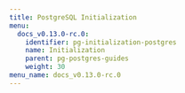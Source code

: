 ```yaml
---
title: PostgreSQL Initialization
menu:
  docs_v0.13.0-rc.0:
    identifier: pg-initialization-postgres
    name: Initialization
    parent: pg-postgres-guides
    weight: 30
menu_name: docs_v0.13.0-rc.0
---
```

